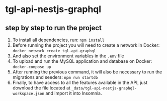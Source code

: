 # tgl-api-nestjs-graphql
## step by step to run the project

1) To install all dependencies, run: `npm install`
2) Before running the project you will need to create a network in Docker: `docker network create tgl-api-graphql`
3) And also set the environment variables in the `.env` file
4) To upload and run the MySQL application and database on Docker: `docker-compose up`
5) After running the previous command, it will also be necessary to run the migrations and seeders: `npm run startdb`
6) Finally, to have access to all the features available in the API, just download the file located at `_data/tgl-api-nestjs-graphql-workspace.json` and import it into Insomnia.
